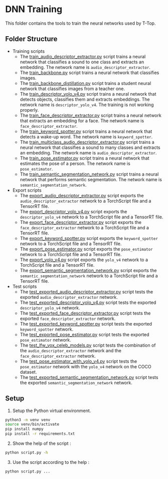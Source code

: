 # DNN Training

This folder contains the tools to train the neural networks used by T-Top.

## Folder Structure

- Training scripts
    - The [train_audio_descriptor_extractor.py](train_audio_descriptor_extractor.py) script trains a neural network that
      classifies a sound to one class and extracts an embedding. The network name is `audio_descriptor_extractor`.
    - The [train_backbone.py](train_backbone.py) script trains a neural network that classifies images.
    - The [train_backbone_distillation.py](train_backbone_distillation.py) script trains a student neural network that 
      classifies images from a teacher one.
    - The [train_descriptor_yolo_v4.py](train_descriptor_yolo_v4.py) script trains a neural network that detects
      objects, classifies them and extracts embeddings. The network name is `descriptor_yolo_v4`. 
      The training is not working properly.
    - The [train_face_descriptor_extractor.py](train_face_descriptor_extractor.py) script trains a neural network that
      extracts an embedding for a face. The network name is `face_descriptor_extractor`.
    - The [train_keyword_spotter.py](train_keyword_spotter.py) script trains a neural network that detects a wake-up
      word. The network name is `keyword_spotter`.
    - The [train_multiclass_audio_descriptor_extractor.py](train_multiclass_audio_descriptor_extractor.py) script trains
      a neural network that classifies a sound to many classes and extracts an embedding. The network name
      is `audio_descriptor_extractor`.
    - The [train_pose_estimator.py](train_pose_estimator.py) script trains a neural network that estimates the pose of a
      person. The network name is `pose_estimator`.
    - The [train_semantic_segmentation_network.py](train_semantic_segmentation_network.py) script trains a neural 
      network that performs semantic segmentation. The network name is `semantic_segmentation_network`.
- Export scripts
    - The [export_audio_descriptor_extractor.py](export_audio_descriptor_extractor.py) script exports
      the `audio_descriptor_extractor` network to a TorchScript file and a TensorRT file.
    - The [export_descriptor_yolo_v4.py](export_descriptor_yolo_v4.py) script exports the `descriptor_yolo_v4` network
      to a TorchScript file and a TensorRT file.
    - The [export_face_descriptor_extractor.py](export_face_descriptor_extractor.py) script exports
      the `face_descriptor_extractor` network to a TorchScript file and a TensorRT file.
    - The [export_keyword_spotter.py](export_keyword_spotter.py) script exports the `keyword_spotter` network to a
      TorchScript file and a TensorRT file.
    - The [export_pose_estimator.py](export_pose_estimator.py) script exports the `pose_estimator` network to a
      TorchScript file and a TensorRT file.
    - The [export_yolo_v4.py](export_yolo_v4.py) script exports the `yolo_v4` network to a TorchScript file and a
      TensorRT file.
    - The [export_semantic_segmentation_network.py](export_semantic_segmentation_network.py) script exports the 
      `semantic_segmentation_network` network to a TorchScript file and a TensorRT file.
- Test scripts
    - The [test_exported_audio_descriptor_extractor.py](test_exported_audio_descriptor_extractor.py) script tests the
      exported `audio_descriptor_extractor` network.
    - The [test_exported_descriptor_yolo_v4.py](test_exported_descriptor_yolo_v4.py) script tests the
      exported `descriptor_yolo_v4` network.
    - The [test_exported_face_descriptor_extractor.py](test_exported_face_descriptor_extractor.py) script tests the
      exported `face_descriptor_extractor` network.
    - The [test_exported_keyword_spotter.py](test_exported_keyword_spotter.py) script tests the
      exported `keyword_spotter` network.
    - The [test_exported_pose_estimator.py](test_exported_pose_estimator.py) script tests the exported `pose_estimator`
      network.
    - The [test_lfw_vox_celeb_models.py](test_lfw_vox_celeb_models.py) script tests the combination of
      the `audio_descriptor_extractor` network and the `face_descriptor_extractor` network.
    - The [test_pose_estimator_with_yolo_v4.py](test_pose_estimator_with_yolo_v4.py) script tests the `pose_estimator`
      network with the `yolo_v4` network on the COCO dataset.
    - The [test_exported_semantic_segmentation_network.py](test_exported_semantic_segmentation_network.py) script tests 
      the exported `semantic_segmentation_network` network.

## Setup

1. Setup the Python virtual environment.

```bash
python3 -m venv venv
source venv/bin/activate
pip install numpy
pip install -r requirements.txt
```

2. Show the help of the script :

```bash
python script.py -h
```

3. Use the script according to the help :

```bash
python script.py ...
```
